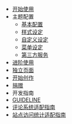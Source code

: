 - [开始使用](start)
- 主题配置
  - [基本配置](config_basic)
  - [样式设定](config_style)
  - [自定义设定](config_customize)
  - [菜单设定](config_menu)
  - [第三方服务](config_services)
- [进阶使用](expert)
- [独立页面](pages)
- [开始创作](compose)
- [捐赠](donate)
- 开发指南
 - [GUIDELINE](https://neko-dev.github.io/GUIDELINE/#/)
 - [评论系统适配指南](dev_comment)
 - [站点访问统计适配指南](dev_analytics)

